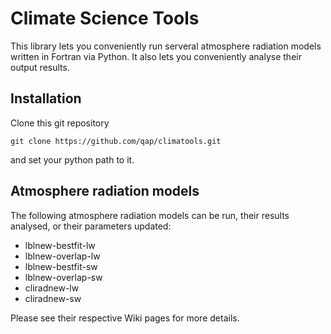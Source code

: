 # Climate Science Tools

This library lets you conveniently run serveral atmosphere radiation models written in Fortran via Python.  It also lets you conveniently analyse their output results.

## Installation  
Clone this git repository  
```
git clone https://github.com/qap/climatools.git
```
and set your python path to it.


## Atmosphere radiation models
The following atmosphere radiation models can be run, their results analysed, or their parameters updated:  
* lblnew-bestfit-lw
* lblnew-overlap-lw
* lblnew-bestfit-sw
* lblnew-overlap-sw
* cliradnew-lw
* cliradnew-sw

Please see their respective Wiki pages for more details.



